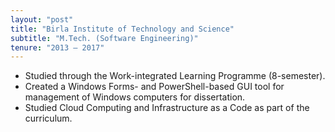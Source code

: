 ```yaml
---
layout: "post"
title: "Birla Institute of Technology and Science"
subtitle: "M.Tech. (Software Engineering)"
tenure: "2013 – 2017"
---
```


- Studied through the Work-integrated Learning Programme (8-semester).
- Created a Windows Forms- and PowerShell-based GUI tool for management of Windows computers for dissertation.
- Studied Cloud Computing and Infrastructure as a Code as part of the curriculum.
